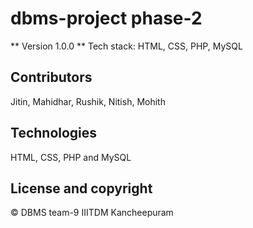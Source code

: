 # dbms-project phase-2
** Version 1.0.0 **
Tech stack: HTML, CSS, PHP, MySQL

## Contributors
Jitin, Mahidhar, Rushik, Nitish, Mohith

## Technologies
HTML, CSS, PHP and MySQL
## License and copyright
© DBMS team-9 IIITDM Kancheepuram
